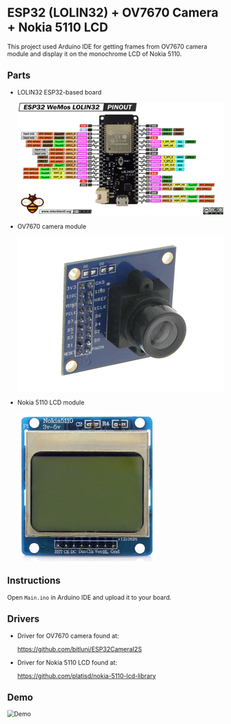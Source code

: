 # ESP32 (LOLIN32) + OV7670 Camera + Nokia 5110 LCD

This project used Arduino IDE for getting frames from OV7670 camera
module and display it on the monochrome LCD of Nokia 5110.

## Parts

  - LOLIN32 ESP32-based board
  
    ![LOLIN32 ESP32-based board](Parts/esp32-lolin32.png)

  - OV7670 camera module
  
    ![OV7670 camera module](Parts/ov7670-camera.jpg)

  - Nokia 5110 LCD module
  
    ![Nokia 5110 LCD module](Parts/nokia-5110-lcd.jpg)

## Instructions

Open `Main.ino` in Arduino IDE and upload it to your board.

## Drivers

  - Driver for OV7670 camera found at:
    
    <https://github.com/bitluni/ESP32CameraI2S>

  - Driver for Nokia 5110 LCD found at:
    
    <https://github.com/platisd/nokia-5110-lcd-library>

## Demo

![Demo](https://user-images.githubusercontent.com/1549028/212589497-31f69062-3a6b-4c8e-bcaa-ae69780f44c4.gif)
